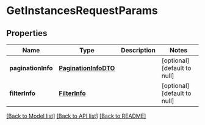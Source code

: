 # GetInstancesRequestParams
## Properties

| Name | Type | Description | Notes |
|------------ | ------------- | ------------- | -------------|
| **paginationInfo** | [**PaginationInfoDTO**](PaginationInfoDTO.md) |  | [optional] [default to null] |
| **filterInfo** | [**FilterInfo**](FilterInfo.md) |  | [optional] [default to null] |

[[Back to Model list]](../README.md#documentation-for-models) [[Back to API list]](../README.md#documentation-for-api-endpoints) [[Back to README]](../README.md)

